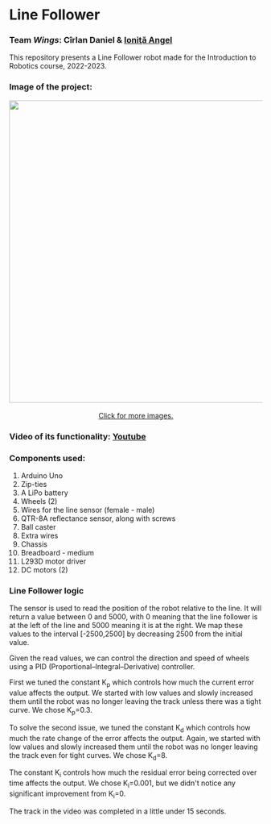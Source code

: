 
# Line Follower

### Team *Wings*: Cîrlan Daniel & [Ioniţă Angel](https://github.com/Angel1Ionita)  
This repository presents a Line Follower robot made for the Introduction to Robotics course, 2022-2023.

### Image of the project: 

<div align="center">
<img src="https://github.com/Dani780-C/LineFolllower/blob/main/images/image_03.png" width="800" height="600"/>  
</div>  
<br>
<div align="center">
  <a href="https://github.com/Dani780-C/LineFolllower/blob/main/images">Click for more images.</a>
</div>

### Video of its functionality: [Youtube](https://youtu.be/Yz-4I9gCifg)  

### Components used:  

1. Arduino Uno
2. Zip-ties
3. A LiPo battery
4. Wheels (2)
5. Wires for the line sensor (female - male)
6. QTR-8A reflectance sensor, along with screws
7. Ball caster
8. Extra wires
9. Chassis
10. Breadboard - medium
11. L293D motor driver
12. DC motors (2)

### Line Follower logic

The sensor is used to read the position of the robot relative to the line. It will return a value between 0 and 5000, with 0 meaning that the line follower is at the left of the line and 5000 meaning it is at the right. We map these values to the interval [-2500,2500] by decreasing 2500 from the initial value.

Given the read values, we can control the direction and speed of wheels using a PID (Proportional–Integral–Derivative) controller. 

First we tuned the constant K<sub>p</sub> which controls how much the current error value affects the output. We started with low values and slowly increased them until the robot was no longer leaving the track unless there was a tight curve. We chose K<sub>p</sub>=0.3.

To solve the second issue, we tuned the constant K<sub>d</sub> which controls how much the rate change of the error affects the output. Again, we started with low values and slowly increased them until the robot was no longer leaving the track even for tight curves. We chose K<sub>d</sub>=8.

The constant K<sub>i</sub> controls how much the residual error being corrected over time affects the output. We chose K<sub>i</sub>=0.001, but we didn't notice any significant improvement from K<sub>i</sub>=0.

The track in the video was completed in a little under 15 seconds.


